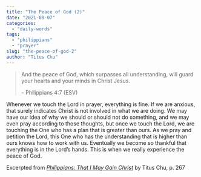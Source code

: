```yaml
---
title: "The Peace of God (2)"
date: "2021-08-07"
categories: 
  - "daily-words"
tags: 
  - "philippians"
  - "prayer"
slug: "the-peace-of-god-2"
author: "Titus Chu"
---
```


> And the peace of God, which surpasses all understanding, will guard your hearts and your minds in Christ Jesus.
> 
> – Philippians 4:7 (ESV)

Whenever we touch the Lord in prayer, everything is fine. If we are anxious, that surely indicates Christ is not involved in what we are doing. We may have our idea of why we should or should not do something, and we may even pray according to those thoughts, but once we touch the Lord, we are touching the One who has a plan that is greater than ours. As we pray and petition the Lord, this One who has the understanding that is higher than ours knows how to work with us. Eventually we become so thankful that everything is in the Lord’s hands. This is when we really experience the peace of God.

Excerpted from _[Philippians: That I May Gain Christ](https://www.asweetsavor.org/book-philippians/)_ by Titus Chu, p. 267
